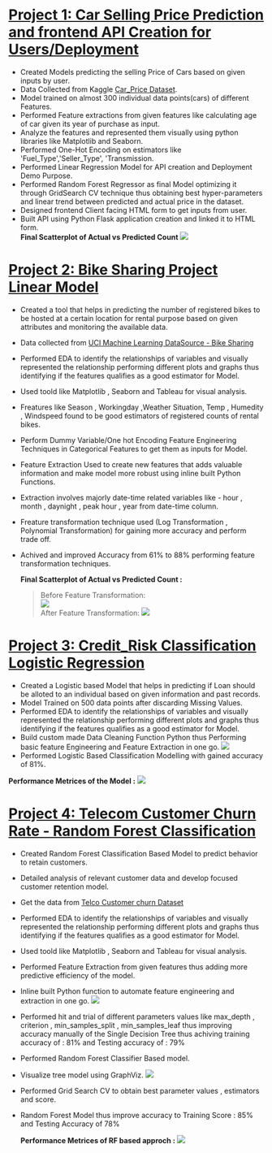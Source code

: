 # [Project 1: Car Selling Price Prediction and frontend API Creation for Users/Deployment](https://github.com/Rohan553/Car-Price-Prod_Deployment)
         
   * Created Models predicting the selling Price of Cars based on given inputs by user.
   * Data Collected from Kaggle [Car_Price Dataset](https://www.kaggle.com/nehalbirla/vehicle-dataset-from-cardekho/download).
   * Model trained on almost 300 individual data points(cars) of different Features.
   * Performed Feature extractions from given features like calculating age of car given its year of purchase as input.
   * Analyze the features and represented them visually using python libraries like Matplotlib and Seaborn.
   * Performed One-Hot Encoding on estimators like 'Fuel_Type','Seller_Type', 'Transmission.
   * Performed Linear Regression Model for API creation and Deployment Demo Purpose.
   * Performed Random Forest Regressor as final Model optimizing it through GridSearch CV technique thus obtaining best hyper-parameters and linear trend between predicted        and actual price in the dataset.
   * Designed frontend Client facing HTML form to get inputs from user.
   * Built API using Python Flask application creation and linked it to HTML form.   
     **Final Scatterplot of Actual vs Predicted Count**
     ![](Images/car.PNG)
     
# [Project 2: Bike Sharing Project Linear Model](https://github.com/Rohan553/Bike_Sharing-Linear-Regression)
   
   * Created a tool that helps in predicting the number of registered bikes to be hosted at a certain location for rental purpose based on given attributes and monitoring          the available data.
   * Data collected from [UCI Machine Learning DataSource - Bike Sharing](https://archive.ics.uci.edu/ml/datasets/bike+sharing+dataset)
   * Performed EDA to identify the relationships of variables and visually represented the relationship performing different plots and graphs thus identifying if the features      qualifies as a good estimator for Model.
   * Used toold like Matplotlib , Seaborn and Tableau for visual analysis.
   * Freatures like Season , Workingday ,Weather Situation, Temp , Humedity , Windspeed found to be good estimators of registered counts of rental bikes.
   * Perform Dummy Variable/One hot Encoding Feature Engineering Techniques in Categorical Features to get them as inputs for Model.
   * Feature Extraction Used to create new features that adds valuable information and make model more robust using inline built Python Functions.
   * Extraction involves majorly date-time related variables like - hour , month , daynight , peak hour , year from date-time column.
   * Freature transformation technique used (Log Transformation , Polynomial Transformation) for gaining more accuracy and perform trade off.
   * Achived and improved Accuracy from 61% to 88% performing feature transformation techniques.
     
     **Final Scatterplot of Actual vs Predicted Count :** 
       > Before Feature Transformation:  
         ![](Images/before%20scatter.PNG)             
       > After Feature Transformation:
         ![](Images/after%20scatter.PNG)
      
# [Project 3: Credit_Risk Classification Logistic Regression](https://github.com/Rohan553/credit_risk_logistic)
  
  * Created a Logistic based Model that helps in predicting if Loan should be alloted to an individual based on given information and past records.
  * Model Trained on 500 data points after discarding Missing Values.
  * Performed EDA to identify the relationships of variables and visually represented the relationship performing different plots and graphs thus identifying if the features     qualifies as a good estimator for Model.
  * Build custom made Data Cleaning Function Python thus Performing basic feature Engineering and Feature Extraction in one go.
   ![](Images/credit_risk.PNG)
  * Performed Logistic Based Classification Modelling with gained accuracy of 81%.
  
  **Performance Metrices of the Model :**
   ![](Images/performances.PNG)
  
# [Project 4: Telecom Customer Churn Rate - Random Forest Classification](https://github.com/Rohan553/telecom_churn_rate_RF)
 
  * Created Random Forest Classification Based Model to predict behavior to retain customers. 
  * Detailed analysis of relevant customer data and develop focused customer retention model.
  * Get the data from [Telco Customer churn Dataset](https://www.kaggle.com/blastchar/telco-customer-churn/download)
  * Performed EDA to identify the relationships of variables and visually represented the relationship performing different plots and graphs thus identifying if the features     qualifies as a good estimator for Model.
  * Used toold like Matplotlib , Seaborn and Tableau for visual analysis.
  * Performed Feature Extraction from given features thus adding more predictive efficiency of the model.
  * Inline built Python function to automate feature engineering and extraction in one go.
    ![](Images/data%20cleaning1.PNG)
  * Performed hit and trial of different parameters values like max_depth , criterion , min_samples_split , min_samples_leaf thus improving accuracy manually of the Single       Decision Tree thus achiving training accuracy of  : 81% and Testing accuracy of : 79%
  * Performed Random Forest Classifier Based model.
  * Visualize tree model using GraphViz.
   ![](Images/tree2.PNG)
  * Performed Grid Search CV to obtain best parameter values , estimators and score.
  * Random Forest Model thus improve accuracy to Training Score : 85% and Testing Accuracy of 78%
    
    **Performance Metrices of RF based approch :**
    ![](Images/final%20RF.PNG)
    
   
  
  
  
